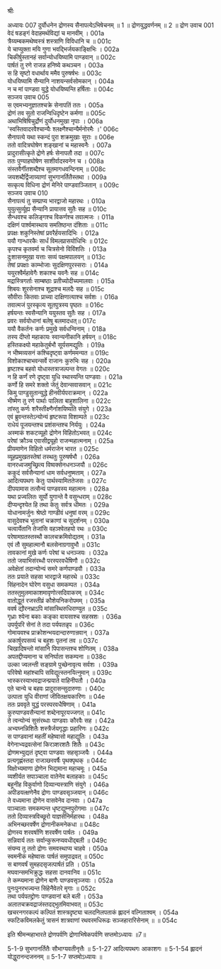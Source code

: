 श्रीः

अध्यायः 007
दुर्योधनेन द्रोणस्य सैनापत्येऽभिषेचनम् ॥ 1 ॥ द्रोणयुद्धवर्णनम् ॥ 2 ॥
द्रोण उवाच 	001  
वेदं षडङ्गं वेदाहमर्थविद्यां च मानवीम् ।	001a  
त्रैय्यम्बकमथेष्वस्त्रं शस्त्राणि विविधानि च ॥	001c  
ये चाप्युक्ता मयि गुणा भवद्भिर्जयकाङ्क्षिभिः ।	002a  
चिकीर्षुस्तानहं सर्वान्योधयिष्यामि पाण्डवान् ॥	002c  
पार्षतं तु रणे राजन्न हनिष्ये कथञ्चन ।	003a  
स हि सृष्टो वधार्थाय ममैव पुरुषर्षभः ॥	003c  
योधयिष्यामि सैन्यानि नाशयन्सर्वसोमकान् ।	004a  
न च मां पाण्डवा युद्धे योधयिष्यन्ति हर्षिताः ॥	004c  
सञ्जय उवाच 	005  
स एवमभ्यनुज्ञातश्चक्रे सेनापतिं ततः ।	005a  
द्रोणं तव सुतो राजन्विधिदृष्टेन कर्मणा ॥	005c  
अथाभिषिषिचुर्द्रोणं दुर्योधनमुखा नृपाः ।	006a  
\'स्वस्तिवादरवैश्चान्यैः श्लक्ष्णैश्चान्यैर्मनोरमैः ।\'	006c  
सैनापत्ये यथा स्कन्दं पुरा शक्रमुखाः सुराः ॥	006e  
ततो वादित्रघोषेण शङ्खानां च महास्वनैः ।	007a  
प्रादुरासीत्कृते द्रोणे हर्षः सेनापतौ तदा ॥	007c  
ततः पुण्याहघोषेण साशीर्वादस्वनेन च ।	008a  
संस्तवैर्गीतशब्दैश्च सूतमागधवन्दिनाम् ॥	008c  
जयशब्दैर्द्विजाग्र्याणां सुभगानर्तितैस्तथा ।	009a  
सत्कृत्य विधिना द्रोणं मेनिरे पाण्डवाञ्जितान् ॥	009c  
सञ्जय उवाच 	010  
सैनापत्यं तु सम्प्राप्य भारद्वाजो महारथः ।	010a  
युयुत्सुर्व्यूह्य सैन्यानि प्रायात्तव सुतैः सह ॥	010c  
सैन्धवश्च कलिङ्गश्च विकर्णश्च तवात्मजः ।	011a  
दक्षिणं पार्श्वमास्थाय समतिष्ठन्त दंशिताः ॥	011c  
प्रपक्षः शकुनिस्तेषां प्रवरैर्हयसादिभिः ।	012a  
ययौ गान्धारकैः सार्धं विमलप्रासयोधिभिः ॥	012c  
कृपश्च कृतवर्मा च चित्रसेनो विविंशतिः ।	013a  
दुःशासनमुखा यत्ताः सव्यं पक्षमपालयन् ॥	013c  
तेषां प्रपक्षाः काम्भोजाः सुदक्षिणपुरस्सराः ।	014a  
ययुरश्वैर्महावेगैः शकाश्च यवनैः सह ॥	014c  
मद्रास्त्रिगर्ताः साम्बष्ठाः प्रतीच्योदीच्यमालवाः ।	015a  
शिबयः शूरसेनाश्च शूद्राश्च मलदैः सह ॥	015c  
सौवीराः कितवाः प्राच्या दाक्षिणात्याश्च सर्वशः ।	016a  
तवात्मजं पुरस्कृत्य सूतपुत्रस्य पृष्ठतः ॥	016c  
हर्षयन्तः स्वसैन्यानि ययुस्तव सुतैः सह ।	017a  
प्रवरः सर्वयोधानां बलेषु बलमादधत्॥	017c  
ययौ वैकर्तनः कर्णः प्रमुखे सर्वधन्विनाम् ।	018a  
तस्य दीप्तो महाकायः स्वान्यनीकानि हर्षयन् ॥	018c  
हस्तिकक्ष्यो महाकेतुर्बभौ सूर्यसमद्युतिः ।	019a  
न भीष्मव्यसनं कश्चिदृष्ट्वा कर्णममन्यत ॥	019c  
विशोकाश्चाभवन्सर्वे राजानः कुरुभिः सह ।	020a  
हृष्टाश्च बहवो योधास्तत्राजल्पन्त वेगतः ॥	020c  
न हि कर्णं रणे दृष्ट्वा युधि स्थास्यन्ति पाण्डवाः ।	021a  
कर्णो हि समरे शक्तो जेतुं देवान्सवासवान् ॥	021c  
किमु पाण्डुसुतान्युद्धे हीनवीर्यपराक्रमान् ।	022a  
भीष्मेण तु रणे पार्थाः पालिता बाहुशालिना ॥	022c  
तांस्तु कर्णः शरैस्तीक्ष्णैर्नाशयिष्यति संयुगे ।	023a  
एवं ब्रुवन्तस्तेऽन्योन्यं हृष्टरूपा विशाम्पते ॥	023c  
राधेयं पूजयन्तश्च प्रशंसन्तश्च निर्ययुः ।	024a  
अस्माकं शकटव्यूहो द्रोणेन विहितोऽभवत् ॥	024c  
परेषां क्रौञ्च एवासीद्व्यूहो राजन्महात्मनाम् ।	025a  
प्रीयमाणेन विहितो धर्मराजेन भारत ॥	025c  
व्यूहप्रमुखतस्तेषां तस्थतुः पुरुषर्षभौ ।	026a  
वानरध्वजमुच्छ्रित्य विष्वक्सेनधनञ्जयौ ॥	026c  
ककुदं सर्वसैन्यानां धाम सर्वधनुष्मताम् ।	027a  
आदित्यपथगः केतुः पार्थस्यामिततेजसः ॥	027c  
दीपयामास तत्सैन्यं पाण्डवस्य महात्मनः ।	028a  
यथा प्रज्वलितः सूर्यो युगान्ते वै वसुन्धराम् ॥	028c  
दीप्यन्दृश्येत हि तथा केतुः सर्वत्र धीमतः ।	029a  
योधानामर्जुनः श्रेष्ठो गाण्डीवं धनुषां वरम् ॥	029c  
वासुदेवश्च भूतानां चक्राणां च सुदर्शनम् ।	030a  
चत्वार्येतानि तेजांसि वहञ्श्वेतहयो रथः ॥	030c  
परेषामग्रतस्तस्थौ कालचक्रमिवोद्यतम् ।	031a  
एवं तौ सुमहात्मानौ बलसेनाग्रगावुभौ ॥	031c  
तावकानां मुखे कर्णः परेषां च धनञ्जयः ।	032a  
ततो जयाभिसंरब्धौ परस्परवधैषिणौ ॥	032c  
अवेक्षेतां तदान्योन्यं समरे कर्णपाण्डवौ ।	033a  
ततः प्रयाते सहसा भारद्वाजे महारथे ॥	033c  
सिंहनादेन घोरेण वसुधा समकम्पत ।	034a  
ततस्तुमुलमाकाशमावृणोत्सदिवाकरम् ॥	034c  
वातोद्धूतं रजस्तीव्रं कौशेयनिकरोपमम् ।	035a  
ववर्ष द्यौरनभ्राऽपि मांसास्थिरुधिराण्युत ॥	035c  
गृध्राः श्येना बकाः कङ्का वायसाश्च सहस्रशः ।	036a  
उपर्युपरि सेनां ते तदा पर्यपतन्नृप ॥	036c  
गोमायवश्च प्राक्रोशन्भयदान्दारुणान्रवान् ।	037a  
अकार्षुरपसव्यं च बहुशः पृतनां तव ॥	037c  
चिखादिषन्तो मांसानि पिपासन्तश्च शोणितम् ।	038a  
अपतद्दीप्यमाना च सनिर्घाता सकम्पना ॥	038c  
उल्का ज्वलन्ती सङ्ग्रामे पुच्छेनावृत्य सर्वशः ।	039a  
परिवेषो महांश्चापि सविद्युत्स्तनयित्नुमान् ॥	039c  
भास्करस्याभवद्राजन्प्रयाते वाहिनीपतौ ।	040a  
एते चान्ये च बहवः प्रादुरासन्सुदारुणाः ।	040c  
उत्पाता युधि वीराणां जीवितक्षयकारिणः ॥	04e  
ततः प्रववृते युद्धं परस्परवधैषिणाम् ।	041a  
कुरुपाण्डवसैन्यानां शब्देनापूरयज्जगत् ॥	041c  
ते त्वन्योन्यं सुसंरब्धाः पाण्डवाः कौरवैः सह ।	042a  
अभ्यघ्नन्निशितैः शस्त्रैर्जयगृद्धाः प्रहारिणः ॥	042c  
स पाण्डवानां महतीं महेष्वासो महाद्युतिः ।	043a  
वेगेनाभ्यद्रवत्सेनां किरञ्शरशतैः शितैः ॥	043c  
द्रोणमभ्युद्यतं दृष्ट्वा पाण्डवाः सहसृञ्जयैः ।	044a  
प्रत्यगृह्णंस्तदा राजञ्छरवर्षैः पृथक्पृथक् ॥	044c  
विक्षोभ्यमाणा द्रोणेन भिद्यमाना महाचमूः ।	045a  
व्यशीर्यत सपाञ्चाला वातेनेव बलाहकाः ॥	045c  
बहूनीह विकुर्वाणो दिव्यान्यस्त्राणि संयुगे ।	046a  
अपीडयत्क्षणेनैव द्रोणः पाण्डवसृञ्जयान् ॥	046c  
ते वध्यमाना द्रोणेन वासवेनेव दानवाः ।	047a  
पाञ्चालाः समकम्पन्त धृष्टद्युम्नपुरोगमाः ॥	047c  
ततो दिव्यास्त्रविच्छूरो याज्ञसेनिर्महारथः ।	048a  
अभिनच्छरवर्षेण द्रोणानीकमनेकधा ॥	048c  
द्रोणस्य शरवर्षाणि शरवर्षेण पार्षतः ।	049a  
सन्निवार्य ततः सर्वान्कुरूनप्यवधीद्बली ॥	049c  
संयम्य तु ततो द्रोणः समवस्थाप्य चाहवे ।	050a  
स्वमनीकं महेष्वासः पार्षतं समुपाद्रवत् ॥	050c  
स बाणवर्षं सुमहदसृजत्पार्षतं प्रति ।	051a  
मघवान्समभिक्रुद्धः सहसा दानवानिव ॥	051c  
ते कम्प्यमाना द्रोणेन बाणैः पाण्डवसृञ्जयाः ।	052a  
पुनःपुनरभज्यन्त सिंहेनैवेतरे मृगाः ॥	052c  
तथा पर्यपतद्द्रोणः पाण्डवानां बले बली ।	053a  
अलातचक्रवद्राजंस्तदद्भुतमिवाभवत् ॥	053c  
खचरनगरकल्पं कल्पितं शास्त्रदृष्ट्या चलदनिलपताकं ह्लादनं वल्गिताश्वम् ।	054a  
स्फटिकविमलकेतुं त्रासनं शात्रवाणां रथवरमधिरूढः सञ्जहारारिसेनाम् ॥ ॥	054c  

इति श्रीमन्महाभारते द्रोणपर्वणि द्रोणाभिषेकपर्वणि सप्तमोऽध्यायः ॥7॥

5-1-9 सुभगानर्तितैः सौभाग्यवतीनृत्तैः ॥ 5-1-27 आदित्यपथगः आकाशगः ॥ 5-1-54 ह्लादनं योद्धुरानन्दजननम् ॥ 5-1-7 सप्तमोऽध्यायः ॥
